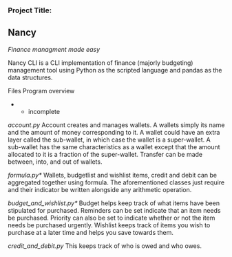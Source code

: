 ### Project Title:
## Nancy

_Finance managment made easy_

Nancy CLI is a CLI implementation of finance (majorly budgeting)  management tool using Python as the scripted language and pandas as the data structures.

Files
Program overview

* - incomplete

_account.py_
Account creates and manages wallets. A wallets simply its name and the amount of money corresponding to it. A wallet could have an extra layer called the sub-wallet, in which case the wallet is a super-wallet. A sub-wallet has the same characteristics as a wallet except that the amount allocated to it is a fraction of the super-wallet. Transfer can be made between, into, and out of wallets.

_formula.py*_
Wallets, budgetlist and wishlist items, credit and debit can be aggregated together using formula. The aforementioned classes just require and their indicator be written alongside any arithmetic operation.

_budget_and_wishlist.py*_
Budget helps keep track of what items have been stipulated for purchased. Reminders can be set indicate that an item needs be purchased. Priority can also be set to indicate whether or not the item needs be purchased urgently.
Wishlist keeps track of items you wish to purchase at a later time and helps you save towards them.

_credit_and_debit.py_
This keeps track of who is owed and who owes.
